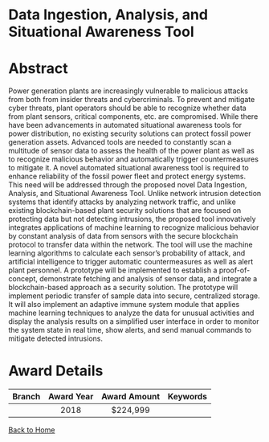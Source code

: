 
Data Ingestion, Analysis, and Situational Awareness Tool
========================================================

# Abstract


Power generation plants are increasingly vulnerable to malicious attacks from both from insider threats and cybercriminals. To prevent and mitigate cyber threats, plant operators should be able to recognize whether data from plant sensors, critical components, etc. are compromised. While there have been advancements in automated situational awareness tools for power distribution, no existing security solutions can protect fossil power generation assets. Advanced tools are needed to constantly scan a multitude of sensor data to assess the health of the power plant as well as to recognize malicious behavior and automatically trigger countermeasures to mitigate it. A novel automated situational awareness tool is required to enhance reliability of the fossil power fleet and protect energy systems. This need will be addressed through the proposed novel Data Ingestion, Analysis, and Situational Awareness Tool. Unlike network intrusion detection systems that identify attacks by analyzing network traffic, and unlike existing blockchain-based plant security solutions that are focused on protecting data but not detecting intrusions, the proposed tool innovatively integrates applications of machine learning to recognize malicious behavior by constant analysis of data from sensors with the secure blockchain protocol to transfer data within the network. The tool will use the machine learning algorithms to calculate each sensor’s probability of attack, and artificial intelligence to trigger automatic countermeasures as well as alert plant personnel. A prototype will be implemented to establish a proof-of-concept, demonstrate fetching and analysis of sensor data, and integrate a blockchain-based approach as a security solution. The prototype will implement periodic transfer of sample data into secure, centralized storage. It will also implement an adaptive immune system module that applies machine learning techniques to analyze the data for unusual activities and display the analysis results on a simplified user interface in order to monitor the system state in real time, show alerts, and send manual commands to mitigate detected intrusions.  

# Award Details

|Branch|Award Year|Award Amount|Keywords|
| :---: | :---: | :---: | :---: |
||2018|$224,999||
  
  


[Back to Home](https://github.com/chrischow/dod_sbir_awards#735)